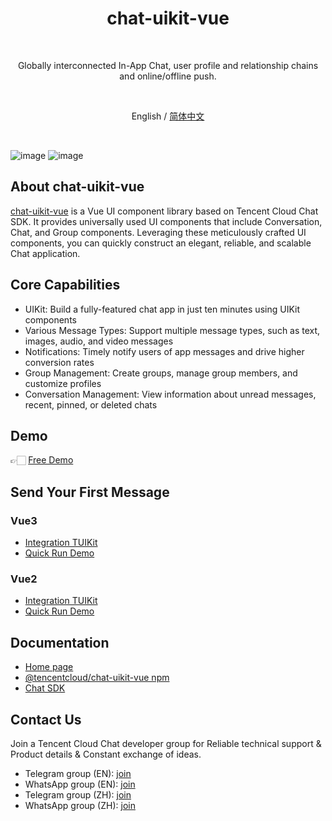 <h1 align="center">chat-uikit-vue</h1>

<br>

<p align="center">
  Globally interconnected In-App Chat, user profile and relationship chains and online/offline push.
</p>

<br>

<p align="center">
  <span>English / </span>
  <a href="https://github.com/TencentCloud/chat-uikit-vue/blob/main/.github/README_ZH.md">简体中文</a>
</p>

<br>

![image](https://github.com/TencentCloud/chat-uikit-vue/assets/57951148/7bd24604-1e5e-4541-8992-245dccbbc810)
![image](https://github.com/TencentCloud/chat-uikit-vue/assets/57951148/40ae2f49-39ae-432d-8d1b-5b46414bc3b4)

## About chat-uikit-vue

[chat-uikit-vue](https://www.npmjs.com/package/@tencentcloud/chat-uikit-vue) is a Vue UI component library based on Tencent Cloud Chat SDK. It provides universally used UI components that include Conversation, Chat, and Group components. Leveraging these meticulously crafted UI components, you can quickly construct an elegant, reliable, and scalable Chat application.

## Core Capabilities

- UIKit: Build a fully-featured chat app in just ten minutes using UIKit components
- Various Message Types: Support multiple message types, such as text, images, audio, and video messages
- Notifications: Timely notify users of app messages and drive higher conversion rates
- Group Management: Create groups, manage group members, and customize profiles
- Conversation Management: View information about unread messages, recent, pinned, or deleted chats

## Demo

👉🏻 [Free Demo](https://web.sdk.qcloud.com/im/demo/intl/index.html?scene=social)

## Send Your First Message

### Vue3
- [Integration TUIKit](https://trtc.io/document/58644?platform=web&product=chat)
- [Quick Run Demo](https://github.com/TencentCloud/chat-uikit-vue/tree/Vue3/Demo)

### Vue2
- [Integration TUIKit](https://trtc.io/document/58644?platform=web&product=chat)
- [Quick Run Demo](https://github.com/TencentCloud/chat-uikit-vue/tree/Vue2/Demo)

## Documentation
- [Home page](https://trtc.io/document/50061?platform=web&product=chat)
- [@tencentcloud/chat-uikit-vue npm](https://www.npmjs.com/package/@tencentcloud/chat-uikit-vue)
- [Chat SDK](https://trtc.io/document/34309?platform=web&product=chat)

## Contact Us
Join a Tencent Cloud Chat developer group for Reliable technical support & Product details & Constant exchange of ideas.
- Telegram group (EN): [join](https://t.me/+1doS9AUBmndhNGNl)
- WhatsApp group (EN): [join](https://chat.whatsapp.com/Gfbxk7rQBqc8Rz4pzzP27A)
- Telegram group (ZH): [join](https://t.me/tencent_imsdk)
- WhatsApp group (ZH): [join](https://chat.whatsapp.com/IVa11ZkVmKTEwSWsAzSyik)
